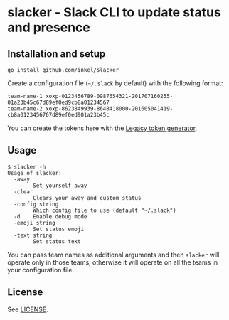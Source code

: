 # slacker - Slack CLI to update status and presence

## Installation and setup

```
go install github.com/inkel/slacker
```

Create a configuration file (`~/.slack` by default) with the following format:

```
team-name-1 xoxp-0123456789-0987654321-201707160255-01a23b45c67d89ef0ed9cb8a01234567
team-name-2 xoxp-8623849939-8648418000-201605041419-cb8a0123456767d89ef0ed901a23b45c
```

You can create the tokens here with the [Legacy token generator](https://api.slack.com/custom-integrations/legacy-tokens).

## Usage
```
$ slacker -h
Usage of slacker:
  -away
    	Set yourself away
  -clear
    	Clears your away and custom status
  -config string
    	Which config file to use (default "~/.slack")
  -d	Enable debug mode
  -emoji string
    	Set status emoji
  -text string
    	Set status text
```

You can pass team names as additional arguments and then `slacker` will operate only in those teams, otherwise it will operate on all the teams in your configuration file.

## License

See [LICENSE](LICENSE).